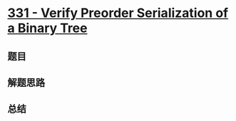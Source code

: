 # [331 - Verify Preorder Serialization of a Binary Tree](https://leetcode.com/problems/verify-preorder-serialization-of-a-binary-tree/)

## 题目


## 解题思路


## 总结


